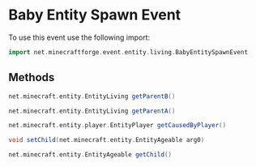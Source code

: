 # Baby Entity Spawn Event

To use this event use the following import:

```groovy
import net.minecraftforge.event.entity.living.BabyEntitySpawnEvent
```

## Methods

```groovy
net.minecraft.entity.EntityLiving getParentB()
```

```groovy
net.minecraft.entity.EntityLiving getParentA()
```

```groovy
net.minecraft.entity.player.EntityPlayer getCausedByPlayer()
```

```groovy
void setChild(net.minecraft.entity.EntityAgeable arg0)
```

```groovy
net.minecraft.entity.EntityAgeable getChild()
```
